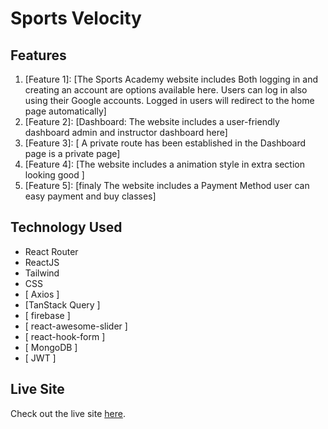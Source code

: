 # Sports Velocity




## Features

1. [Feature 1]: [The Sports Academy website includes Both logging in and creating an account are options available here. Users can log in also using
   their Google accounts. Logged in users will redirect to the home page automatically]
2. [Feature 2]: [Dashboard: The website includes a user-friendly dashboard admin and instructor dashboard here]
3. [Feature 3]: [ A private route has been established in the Dashboard  page is a private page]
4. [Feature 4]: [The website includes a animation style in extra section looking good ]
5. [Feature 5]: [finaly The website includes a Payment Method user can easy payment and buy classes]

## Technology Used

- React Router
- ReactJS
- Tailwind
- CSS
- [ Axios ]
- [TanStack Query ]
- [ firebase ]
- [ react-awesome-slider ]
- [ react-hook-form ]
- [ MongoDB ]
- [ JWT ]

## Live Site

Check out the live site [here](https://www.example.com).
